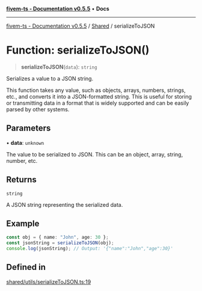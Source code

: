 [**fivem-ts - Documentation v0.5.5**](../../../README.md) • **Docs**

***

[fivem-ts - Documentation v0.5.5](../../../README.md) / [Shared](../README.md) / serializeToJSON

# Function: serializeToJSON()

> **serializeToJSON**(`data`): `string`

Serializes a value to a JSON string.

This function takes any value, such as objects, arrays, numbers, strings, etc.,
and converts it into a JSON-formatted string. This is useful for storing or transmitting data
in a format that is widely supported and can be easily parsed by other systems.

## Parameters

• **data**: `unknown`

The value to be serialized to JSON. This can be an object, array, string, number, etc.

## Returns

`string`

A JSON string representing the serialized data.

## Example

```ts
const obj = { name: "John", age: 30 };
const jsonString = serializeToJSON(obj);
console.log(jsonString); // Output: '{"name":"John","age":30}'
```

## Defined in

[shared/utils/serializeToJSON.ts:19](https://github.com/Purpose-Dev/fivem-ts/blob/main/src/shared/utils/serializeToJSON.ts#L19)
